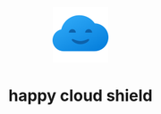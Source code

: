 <p align="center">
<picture>
<img width="100" height="100"  alt="happy cloud shield" src="hcslogo.png">
</picture>
</p>
<h1 align="center"/>happy cloud shield</h1>